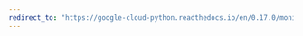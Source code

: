 ```yaml
---
redirect_to: "https://google-cloud-python.readthedocs.io/en/0.17.0/monitoring-resource.html"
---
```


